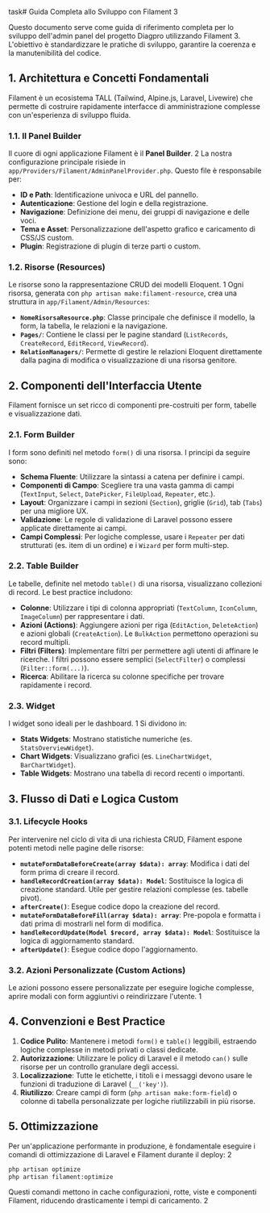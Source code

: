 task# Guida Completa allo Sviluppo con Filament 3

Questo documento serve come guida di riferimento completa per lo sviluppo dell'admin panel del progetto Diagpro utilizzando Filament 3. L'obiettivo è standardizzare le pratiche di sviluppo, garantire la coerenza e la manutenibilità del codice.

## 1. Architettura e Concetti Fondamentali

Filament è un ecosistema TALL (Tailwind, Alpine.js, Laravel, Livewire) che permette di costruire rapidamente interfacce di amministrazione complesse con un'esperienza di sviluppo fluida.

### 1.1. Il Panel Builder

Il cuore di ogni applicazione Filament è il **Panel Builder**. <mcreference link="https://filamentphp.com/docs/3.x/panels/installation" index="2">2</mcreference> La nostra configurazione principale risiede in `app/Providers/Filament/AdminPanelProvider.php`. Questo file è responsabile per:

- **ID e Path**: Identificazione univoca e URL del pannello.
- **Autenticazione**: Gestione del login e della registrazione.
- **Navigazione**: Definizione dei menu, dei gruppi di navigazione e delle voci.
- **Tema e Asset**: Personalizzazione dell'aspetto grafico e caricamento di CSS/JS custom.
- **Plugin**: Registrazione di plugin di terze parti o custom.

### 1.2. Risorse (Resources)

Le risorse sono la rappresentazione CRUD dei modelli Eloquent. <mcreference link="https://filamentphp.com/docs" index="1">1</mcreference> Ogni risorsa, generata con `php artisan make:filament-resource`, crea una struttura in `app/Filament/Admin/Resources`:

- **`NomeRisorsaResource.php`**: Classe principale che definisce il modello, la form, la tabella, le relazioni e la navigazione.
- **`Pages/`**: Contiene le classi per le pagine standard (`ListRecords`, `CreateRecord`, `EditRecord`, `ViewRecord`).
- **`RelationManagers/`**: Permette di gestire le relazioni Eloquent direttamente dalla pagina di modifica o visualizzazione di una risorsa genitore.

## 2. Componenti dell'Interfaccia Utente

Filament fornisce un set ricco di componenti pre-costruiti per form, tabelle e visualizzazione dati.

### 2.1. Form Builder

I form sono definiti nel metodo `form()` di una risorsa. I principi da seguire sono:

- **Schema Fluente**: Utilizzare la sintassi a catena per definire i campi.
- **Componenti di Campo**: Scegliere tra una vasta gamma di campi (`TextInput`, `Select`, `DatePicker`, `FileUpload`, `Repeater`, etc.).
- **Layout**: Organizzare i campi in sezioni (`Section`), griglie (`Grid`), tab (`Tabs`) per una migliore UX.
- **Validazione**: Le regole di validazione di Laravel possono essere applicate direttamente ai campi.
- **Campi Complessi**: Per logiche complesse, usare i `Repeater` per dati strutturati (es. item di un ordine) e i `Wizard` per form multi-step.

### 2.2. Table Builder

Le tabelle, definite nel metodo `table()` di una risorsa, visualizzano collezioni di record. Le best practice includono:

- **Colonne**: Utilizzare i tipi di colonna appropriati (`TextColumn`, `IconColumn`, `ImageColumn`) per rappresentare i dati.
- **Azioni (Actions)**: Aggiungere azioni per riga (`EditAction`, `DeleteAction`) e azioni globali (`CreateAction`). Le `BulkAction` permettono operazioni su record multipli.
- **Filtri (Filters)**: Implementare filtri per permettere agli utenti di affinare le ricerche. I filtri possono essere semplici (`SelectFilter`) o complessi (`Filter::form(...)`).
- **Ricerca**: Abilitare la ricerca su colonne specifiche per trovare rapidamente i record.

### 2.3. Widget

I widget sono ideali per le dashboard. <mcreference link="https://filamentphp.com/docs" index="1">1</mcreference> Si dividono in:

- **Stats Widgets**: Mostrano statistiche numeriche (es. `StatsOverviewWidget`).
- **Chart Widgets**: Visualizzano grafici (es. `LineChartWidget`, `BarChartWidget`).
- **Table Widgets**: Mostrano una tabella di record recenti o importanti.

## 3. Flusso di Dati e Logica Custom

### 3.1. Lifecycle Hooks

Per intervenire nel ciclo di vita di una richiesta CRUD, Filament espone potenti metodi nelle pagine delle risorse:

- **`mutateFormDataBeforeCreate(array $data): array`**: Modifica i dati del form prima di creare il record.
- **`handleRecordCreation(array $data): Model`**: Sostituisce la logica di creazione standard. Utile per gestire relazioni complesse (es. tabelle pivot).
- **`afterCreate()`**: Esegue codice dopo la creazione del record.
- **`mutateFormDataBeforeFill(array $data): array`**: Pre-popola e formatta i dati prima di mostrarli nel form di modifica.
- **`handleRecordUpdate(Model $record, array $data): Model`**: Sostituisce la logica di aggiornamento standard.
- **`afterUpdate()`**: Esegue codice dopo l'aggiornamento.

### 3.2. Azioni Personalizzate (Custom Actions)

Le azioni possono essere personalizzate per eseguire logiche complesse, aprire modali con form aggiuntivi o reindirizzare l'utente. <mcreference link="https://filamentphp.com/docs" index="1">1</mcreference>

## 4. Convenzioni e Best Practice

1.  **Codice Pulito**: Mantenere i metodi `form()` e `table()` leggibili, estraendo logiche complesse in metodi privati o classi dedicate.
2.  **Autorizzazione**: Utilizzare le policy di Laravel e il metodo `can()` sulle risorse per un controllo granulare degli accessi.
3.  **Localizzazione**: Tutte le etichette, i titoli e i messaggi devono usare le funzioni di traduzione di Laravel (`__('key')`).
4.  **Riutilizzo**: Creare campi di form (`php artisan make:form-field`) o colonne di tabella personalizzate per logiche riutilizzabili in più risorse.

## 5. Ottimizzazione

Per un'applicazione performante in produzione, è fondamentale eseguire i comandi di ottimizzazione di Laravel e Filament durante il deploy: <mcreference link="https://filamentphp.com/docs/3.x/panels/installation" index="2">2</mcreference>

```bash
php artisan optimize
php artisan filament:optimize
```

Questi comandi mettono in cache configurazioni, rotte, viste e componenti Filament, riducendo drasticamente i tempi di caricamento. <mcreference link="https://filamentphp.com/docs/3.x/panels/installation" index="2">2</mcreference>